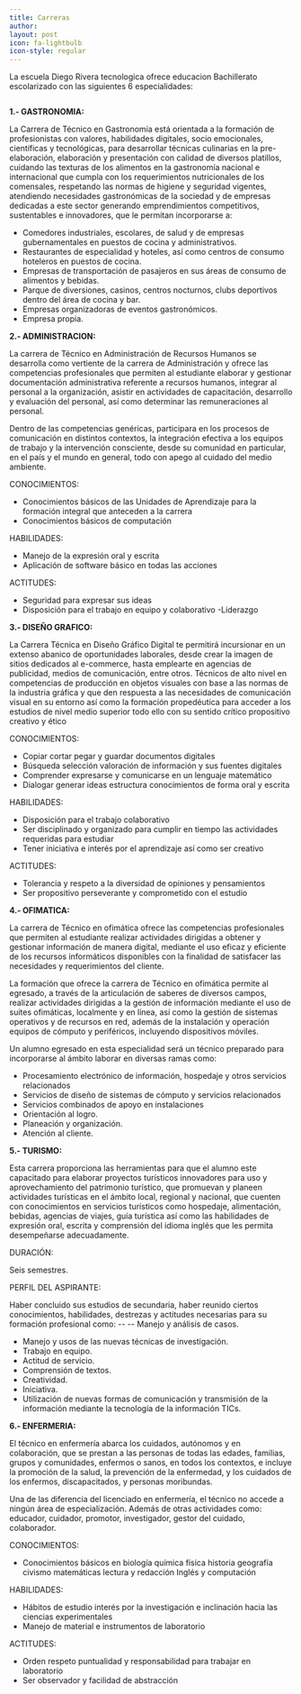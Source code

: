 ```yaml
---
title: Carreras
author: 
layout: post
icon: fa-lightbulb
icon-style: regular
---
```

La escuela Diego Rivera tecnologica ofrece educacion Bachillerato escolarizado con las siguientes 6 especialidades:

<span class="image left"><img src="{{ 'assets/images/pic03.jpg' | relative_url }}" alt="" /></span>

**1.- GASTRONOMIA:**

La Carrera de Técnico en Gastronomía está orientada a la formación de profesionistas con valores, habilidades digitales, socio emocionales, científicas y tecnológicas, para desarrollar técnicas culinarias en la pre-elaboración, elaboración y presentación con calidad de diversos platillos, cuidando las texturas de los alimentos en la gastronomía nacional e internacional que cumpla con los requerimientos nutricionales de los comensales, respetando las normas de higiene y seguridad vigentes, atendiendo necesidades gastronómicas de la sociedad y de empresas dedicadas a este sector generando emprendimientos competitivos, sustentables e innovadores, que le permitan incorporarse a:

- Comedores industriales, escolares, de salud y de empresas gubernamentales en puestos de cocina y administrativos.
- Restaurantes de especialidad y hoteles, así como centros de consumo hoteleros en puestos de cocina.
- Empresas de transportación de pasajeros en sus áreas de consumo de alimentos y bebidas.
- Parque de diversiones, casinos, centros nocturnos, clubs deportivos dentro del área de cocina y bar.
- Empresas organizadoras de eventos gastronómicos.
- Empresa propia.

**2.- ADMINISTRACION:**

La carrera de Técnico en Administración de Recursos Humanos se desarrolla como vertiente de la carrera de Administración y ofrece las competencias profesionales que permiten al estudiante elaborar y gestionar documentación administrativa referente a recursos humanos, integrar al personal a la organización, asistir en actividades de capacitación, desarrollo y evaluación del personal, así como determinar las remuneraciones al personal.

Dentro de las competencias genéricas, participara en los procesos de comunicación en distintos contextos, la integración efectiva a los equipos de trabajo y la intervención consciente, desde su comunidad en particular, en el país y el mundo en general, todo con apego al cuidado del medio ambiente.

CONOCIMIENTOS:

- Conocimientos básicos de las Unidades de Aprendizaje para la formación integral que anteceden a la carrera
- Conocimientos básicos de computación

HABILIDADES:

- Manejo de la expresión oral y escrita
- Aplicación de software básico en todas las acciones

ACTITUDES:

- Seguridad para expresar sus ideas
- Disposición para el trabajo en equipo y colaborativo
 -Liderazgo

**3.- DISEÑO GRAFICO:**

La Carrera Técnica en Diseño Gráfico Digital te permitirá incursionar en un extenso abanico de oportunidades laborales, desde crear la imagen de sitios dedicados al e-commerce, hasta emplearte en agencias de publicidad, medios de comunicación, entre otros.
Técnicos de alto nivel en competencias de producción en objetos visuales con base a las normas de la industria gráfica y que den respuesta a las necesidades de comunicación visual en su entorno así como la formación propedéutica para acceder a los estudios de nivel medio superior todo ello con su sentido crítico propositivo creativo y ético

CONOCIMIENTOS:

- Copiar cortar pegar y guardar documentos digitales
- Búsqueda selección valoración de información y sus fuentes digitales
- Comprender expresarse y comunicarse en un lenguaje matemático
- Dialogar generar ideas estructura conocimientos de forma oral y escrita

HABILIDADES:

- Disposición para el trabajo colaborativo
- Ser disciplinado y organizado para cumplir en tiempo las actividades requeridas para estudiar
- Tener iniciativa e interés por el aprendizaje así como ser creativo

ACTITUDES:

- Tolerancia y respeto a la diversidad de opiniones y pensamientos
- Ser propositivo perseverante y comprometido con el estudio

**4.- OFIMATICA:**

La carrera de Técnico en ofimática ofrece las competencias profesionales que permiten al estudiante realizar actividades dirigidas a obtener y gestionar información de manera digital, mediante el uso eficaz y eficiente de los recursos informáticos disponibles con la finalidad de satisfacer las necesidades y requerimientos del cliente.

La formación que ofrece la carrera de Técnico en ofimática permite al egresado, a través de la articulación de saberes de diversos campos, realizar actividades dirigidas a la gestión de información mediante el uso de suites ofimáticas, localmente y en línea, así como la gestión de sistemas operativos y de recursos en red, además de la instalación y operación equipos de cómputo y periféricos, incluyendo dispositivos móviles.

Un alumno egresado en esta especialidad será un técnico preparado para incorporarse al ámbito laborar en diversas ramas como:

- Procesamiento electrónico de información, hospedaje y otros servicios relacionados
- Servicios de diseño de sistemas de cómputo y servicios relacionados
- Servicios combinados de apoyo en instalaciones
- Orientación al logro.
- Planeación y organización.
- Atención al cliente.

**5.- TURISMO:**

Esta carrera proporciona las herramientas para que el alumno este capacitado para elaborar proyectos turísticos innovadores para uso y aprovechamiento del patrimonio turístico, que promuevan y planeen actividades turísticas en el ámbito local, regional y nacional, que cuenten con conocimientos en servicios turísticos como hospedaje, alimentación, bebidas, agencias de viajes, guía turística así como las habilidades de expresión oral, escrita y comprensión del idioma inglés que les permita desempeñarse adecuadamente.

DURACIÓN: 

Seis semestres.

PERFIL DEL ASPIRANTE: 

Haber concluido sus estudios de secundaria, haber reunido ciertos conocimientos, habilidades, destrezas y actitudes necesarias para su formación profesional como: -- -- Manejo y análisis de casos. 
- Manejo y usos de las nuevas técnicas de investigación.
- Trabajo en equipo. 
- Actitud de servicio. 
- Comprensión de textos. 
- Creatividad.
- Iniciativa. 
- Utilización de nuevas formas de comunicación y transmisión de la información
mediante la tecnología de la información TICs.

**6.- ENFERMERIA:**

El técnico en enfermería abarca los cuidados, autónomos y en colaboración, que se prestan a las personas de todas las edades, familias, grupos y comunidades, enfermos o sanos, en todos los contextos, e incluye la promoción de la salud, la prevención de la enfermedad, y los cuidados de los enfermos, discapacitados, y personas moribundas.

Una de las diferencia del licenciado en enfermería, el técnico no accede a ningún área de especialización. Además de otras actividades como: educador, cuidador, promotor, investigador, gestor del cuidado, colaborador.

CONOCIMIENTOS:

- Conocimientos básicos en biología química física historia geografía civismo matemáticas lectura y redacción Inglés y computación

HABILIDADES:

- Hábitos de estudio interés por la investigación e inclinación hacia las ciencias experimentales
- Manejo de material e instrumentos de laboratorio

ACTITUDES:

- Orden respeto puntualidad y responsabilidad para trabajar en laboratorio
- Ser observador y facilidad de abstracción









